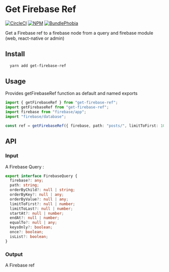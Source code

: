 # Get Firebase Ref

[![CircleCI][circleci-badge]][circleci-href]
[![NPM][npm-version-badge]][npm-href]
[![BundlePhobia][bundlephobia-badge]][bundlephobia-href]

Get a Firebase ref to a firebase node from a query and firebase module (web, react-native or admin)

## Install

```sh
  yarn add get-firebase-ref
```

## Usage

Provides getFirebaseRef function as default and named exports

```typescript
import { getFirebaseRef } from "get-firebase-ref";
import getFirebaseRef from "get-firebase-ref";
import firebase from "firebase/app";
import "firebase/database";

const ref = getFirebaseRef({ firebase, path: "posts/", limitToFirst: 10 });
```

## API

### Input

A Firebase Query :

```typescript
export interface FirebaseQuery {
  firebase?: any;
  path: string;
  orderByChild?: null | string;
  orderByKey?: null | any;
  orderByValue?: null | any;
  limitToFirst?: null | number;
  limitToLast?: null | number;
  startAt?: null | number;
  endAt?: null | number;
  equalTo?: null | any;
  keysOnly?: boolean;
  once?: boolean;
  isList?: boolean;
}
```

### Output

A Firebase ref

[circleci-href]: https://circleci.com/gh/rakannimer/get-firebase-ref
[circleci-badge]: https://img.shields.io/circleci/project/github/rakannimer/get-firebase-ref.svg
[npm-href]: https://www.npmjs.com/package/get-firebase-ref
[npm-version-badge]: https://img.shields.io/npm/v/get-firebase-ref.svg
[npm-license-badge]: https://img.shields.io/github/license/rakannimer/get-firebase-ref.svg
[bundlephobia-badge]: https://img.shields.io/bundlephobia/minzip/get-firebase-ref.svg
[bundlephobia-href]: https://bundlephobia.com/result?p=get-firebase-ref

